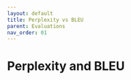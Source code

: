 ```yaml
---
layout: default
title: Perplexity vs BLEU
parent: Evaluations
nav_order: 01
---
```


# Perplexity and BLEU

